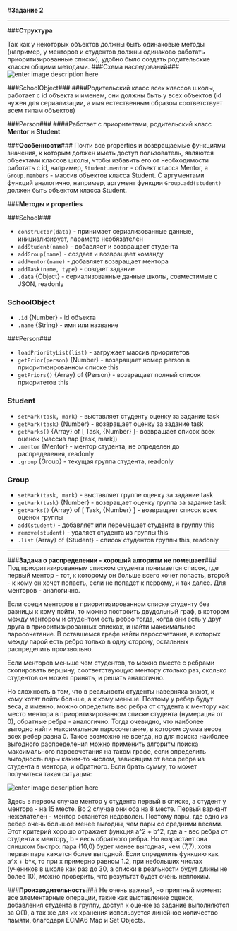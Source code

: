 #**Задание 2**

------------------

###**Структура**

Так как у некоторых объектов должны быть одинаковые методы (например, у менторов и студентов должны одинаково работать приоритизированные списки), удобно было создать родительские классы общими методами.
###Схема наследований###
![enter image description here](http://cs630619.vk.me/v630619575/27a97/C1HtSiEDj9c.jpg)

###SchoolObject###
####Родительский класс всех классов школы, работает с id объекта и именем, они должны быть у всех объектов (id нужен для сериализации, а имя естественным образом соответствует всем типам объектов)

###Person###
####Работает с приоритетами, родительский класс **Mentor** и **Student**

###**Особенности**###
Почти все properties и возвращаемые функциями значения, к которым должен иметь доступ пользователь, являются объектами классов школы, чтобы избавить его от необходимости работать с id, например, `Student.mentor` - объект класса Mentor, а `Group.members` - массив объектов класса Student.
С аргументами функций аналогично, например, аргумент функции `Group.add(student)` должен быть объектом класса Student.


###**Методы и properties**

###School###

 - `constructor(data)` - принимает сериализованные данные, инициализирует, параметр необязателен
 - `addStudent(name)` - добавляет и возвращает студента
 - `addGroup(name)` - создает и возвращает команду
 - `addMentor(name)` - добавляет возвращает ментора
 - `addTask(name, type)` - создает задание
 - `.data` {Object} - сериализованные данные школы, совместимые с JSON, readonly

### SchoolObject ###

 - `.id` {Number} - id объекта
 - `.name` {String} - имя или название

###Person###

 - `loadPriorityList(list)` - загружает массив приоритетов
 - `getPrior(person)` {Number} - возвращает номер person в приоритизированном списке this
 - `getPriors()` {Array} of {Person} - возвращает полный список приоритетов this

### Student ###

 - `setMark(task, mark)` - выставляет студенту оценку за задание task
 - `getMark(task)` {Number} - возвращает оценку за задание task
 - `getMarks()` {Array} of [ Task, {Number} ]- возвращает список всех оценок (массив пар [task, mark])
 -  `.mentor` {Mentor} - ментор студента, не определен до распределения, readonly
 - `.group` {Group} - текущая группа студента, readonly

### Group ###

 - `setMark(task, mark)` - выставляет группе оценку за задание task
 - `getMark(task)` {Number} - возвращает оценку группа за задание task
 - `getMarks()` {Array} of [ Task, {Number} ] - возвращает список всех оценок группы
 - `add(student)` - добавляет или перемещает студента в группу this
 - `remove(student)` - удаляет студента из группы this
 - `.list` {Array} of {Student} - список студентов группы this, readonly

---
###**Задача о распределении - хороший алгоритм не помешает**###
Под приоритизированным списком студента понимается список, где первый ментор - тот, к которому он больше всего хочет попасть, второй - к кому он хочет попасть, если не попадет к первому, и так далее. Для менторов - аналогично. 

Если среди менторов в приоритизированном списке студенту без разницы к кому пойти, то можно построить двудольный граф, в котором между ментором и студентом есть ребро тогда, когда они есть у друг друга в приоритизированных списках, и найти максимальное паросочетание. В оставшемся графе найти паросочетания, в которых между парой есть ребро только в одну сторону, остальных распределить произвольно.

Если менторов меньше чем студентов, то можно вместе с ребрами скопировать вершину, соответствующую ментору столько раз, сколько студентов он может принять, и решать аналогично.

Но сложность в том, что в реальности студенты наверняка знают, к кому хотят пойти больше, а к кому меньше. Поэтому у ребер будут веса, а именно, можно определить вес ребра от студента к ментору как место ментора в приоритизированном списке студента (нумерация от 0), обратные ребра - аналогично. Тогда очевидно, что наиболее выгодно найти максимальное паросочетание, в котором сумма весов всех ребер равна 0. Такое возможно не всегда, но для поиска наиболее выгодного распределения можно применить алгоритм поиска максимального паросочетания на таком графе, если определить выгодность пары каким-то числом, зависящим от веса ребра из студента в ментора, и обратного. Если брать сумму, то может получиться такая ситуация:


![enter image description here](http://cs630619.vk.me/v630619575/27abc/vdy3rAX6LdM.jpg)


Здесь в первом случае ментор у студента первый в списке, а студент у ментора - на 15 месте. Во 2 случае они оба на 8 месте. Первый вариант нежелателен - ментор останется недоволен. Поэтому пары, где одно из ребер очень большое менее выгодны, чем пары со средними весами. Этот критерий хорошо отражает функция a^2 + b^2, где a - вес ребра от студента к ментору, b - весь обратного ребра. Но возрастает она слишком быстро: пара (10,0) будет менее выгодная, чем (7,7), хотя первая пара кажется более выгодной. Если определить функцию как a^x + b^x, то при x примерно равном 1.2, при небольших числах (учеников в школе как раз до 30, а списки в реальности будут длины не более 10), можно проверить, что результат будет очень неплохим.

###**Производительность**###
Не очень важный, но приятный момент: все элементарные операции, такие как выставление оценок, добавления студента в группу, доступ к оценке за задание выполняются за O(1), а так же для их хранения используется линейное количество памяти, благодаря ECMA6 Map и Set Objects.
